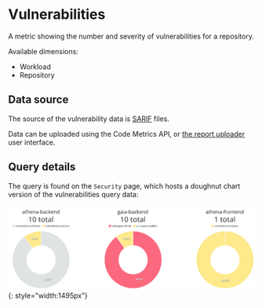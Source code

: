 # Vulnerabilities

A metric showing the number and severity of vulnerabilities for a repository.

Available dimensions:

- Workload
- Repository

## Data source

The source of the vulnerability data is [SARIF](https://sarifweb.azurewebsites.net/) files.

Data can be uploaded using the Code Metrics API, or [the report uploader](./vulnerability_report_upload.md) user interface.

## Query details

The query is found on the `Security` page, which hosts a doughnut chart version of the vulnerabilities query data:

![Three doughnut charts showing vulnerabilities for repo groups, split by severity](img/vulnerabilities.png){: style="width:1495px"}
